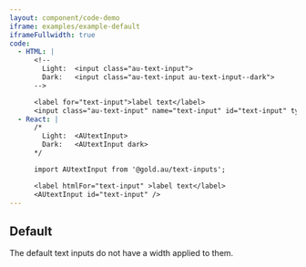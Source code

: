```yaml
---
layout: component/code-demo
iframe: examples/example-default
iframeFullwidth: true
code:
  - HTML: |
      <!--
        Light:  <input class="au-text-input">
        Dark:   <input class="au-text-input au-text-input--dark">
      -->

      <label for="text-input">label text</label>
      <input class="au-text-input" name="text-input" id="text-input" type="text" value="value">
  - React: |
      /*
        Light:  <AUtextInput>
        Dark:   <AUtextInput dark>
      */

      import AUtextInput from '@gold.au/text-inputs';

      <label htmlFor="text-input" >label text</label>
      <AUtextInput id="text-input" />
---
```

## Default

The default text inputs do not have a width applied to them.
